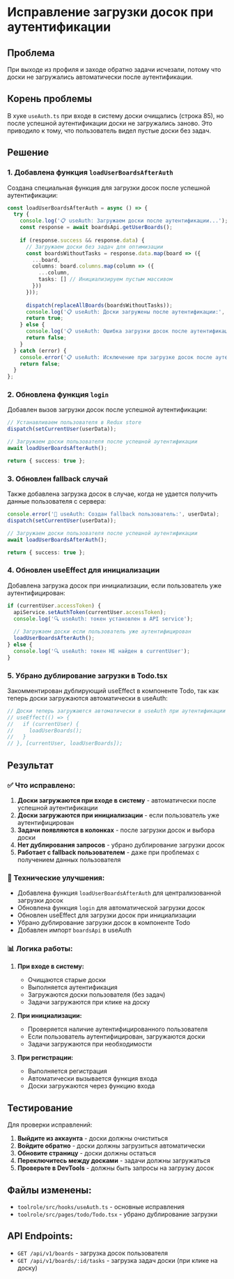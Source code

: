 # Исправление загрузки досок при аутентификации

## Проблема
При выходе из профиля и заходе обратно задачи исчезали, потому что доски не загружались автоматически после аутентификации.

## Корень проблемы
В хуке `useAuth.ts` при входе в систему доски очищались (строка 85), но после успешной аутентификации доски не загружались заново. Это приводило к тому, что пользователь видел пустые доски без задач.

## Решение

### 1. Добавлена функция `loadUserBoardsAfterAuth`
Создана специальная функция для загрузки досок после успешной аутентификации:

```typescript
const loadUserBoardsAfterAuth = async () => {
  try {
    console.log('📋 useAuth: Загружаем доски после аутентификации...');
    const response = await boardsApi.getUserBoards();
    
    if (response.success && response.data) {
      // Загружаем доски без задач для оптимизации
      const boardsWithoutTasks = response.data.map(board => ({
        ...board,
        columns: board.columns.map(column => ({
          ...column,
          tasks: [] // Инициализируем пустым массивом
        }))
      }));
      
      dispatch(replaceAllBoards(boardsWithoutTasks));
      console.log('📋 useAuth: Доски загружены после аутентификации:', boardsWithoutTasks.length);
      return true;
    } else {
      console.log('📋 useAuth: Ошибка загрузки досок после аутентификации:', response.message);
      return false;
    }
  } catch (error) {
    console.error('📋 useAuth: Исключение при загрузке досок после аутентификации:', error);
    return false;
  }
};
```

### 2. Обновлена функция `login`
Добавлен вызов загрузки досок после успешной аутентификации:

```typescript
// Устанавливаем пользователя в Redux store
dispatch(setCurrentUser(userData));

// Загружаем доски пользователя после успешной аутентификации
await loadUserBoardsAfterAuth();

return { success: true };
```

### 3. Обновлен fallback случай
Также добавлена загрузка досок в случае, когда не удается получить данные пользователя с сервера:

```typescript
console.error('🔐 useAuth: Создан fallback пользователь:', userData);
dispatch(setCurrentUser(userData));

// Загружаем доски пользователя после успешной аутентификации
await loadUserBoardsAfterAuth();

return { success: true };
```

### 4. Обновлен useEffect для инициализации
Добавлена загрузка досок при инициализации, если пользователь уже аутентифицирован:

```typescript
if (currentUser.accessToken) {
  apiService.setAuthToken(currentUser.accessToken);
  console.log('🔍 useAuth: токен установлен в API service');
  
  // Загружаем доски если пользователь уже аутентифицирован
  loadUserBoardsAfterAuth();
} else {
  console.log('🔍 useAuth: токен НЕ найден в currentUser');
}
```

### 5. Убрано дублирование загрузки в Todo.tsx
Закомментирован дублирующий useEffect в компоненте Todo, так как теперь доски загружаются автоматически в useAuth:

```typescript
// Доски теперь загружаются автоматически в useAuth при аутентификации
// useEffect(() => {
//   if (currentUser) {
//     loadUserBoards();
//   }
// }, [currentUser, loadUserBoards]);
```

## Результат

### ✅ Что исправлено:
1. **Доски загружаются при входе в систему** - автоматически после успешной аутентификации
2. **Доски загружаются при инициализации** - если пользователь уже аутентифицирован
3. **Задачи появляются в колонках** - после загрузки досок и выбора доски
4. **Нет дублирования запросов** - убрано дублирование загрузки досок
5. **Работает с fallback пользователем** - даже при проблемах с получением данных пользователя

### 🔧 Технические улучшения:
- Добавлена функция `loadUserBoardsAfterAuth` для централизованной загрузки досок
- Обновлена функция `login` для автоматической загрузки досок
- Обновлен useEffect для загрузки досок при инициализации
- Убрано дублирование загрузки досок в компоненте Todo
- Добавлен импорт `boardsApi` в useAuth

### 📊 Логика работы:
1. **При входе в систему:**
   - Очищаются старые доски
   - Выполняется аутентификация
   - Загружаются доски пользователя (без задач)
   - Задачи загружаются при клике на доску

2. **При инициализации:**
   - Проверяется наличие аутентифицированного пользователя
   - Если пользователь аутентифицирован, загружаются доски
   - Задачи загружаются при необходимости

3. **При регистрации:**
   - Выполняется регистрация
   - Автоматически вызывается функция входа
   - Доски загружаются через функцию входа

## Тестирование

Для проверки исправлений:

1. **Выйдите из аккаунта** - доски должны очиститься
2. **Войдите обратно** - доски должны загрузиться автоматически
3. **Обновите страницу** - доски должны остаться
4. **Переключитесь между досками** - задачи должны загружаться
5. **Проверьте в DevTools** - должны быть запросы на загрузку досок

## Файлы изменены:
- `toolrole/src/hooks/useAuth.ts` - основные исправления
- `toolrole/src/pages/todo/Todo.tsx` - убрано дублирование загрузки

## API Endpoints:
- `GET /api/v1/boards` - загрузка досок пользователя
- `GET /api/v1/boards/:id/tasks` - загрузка задач доски (при клике на доску)

